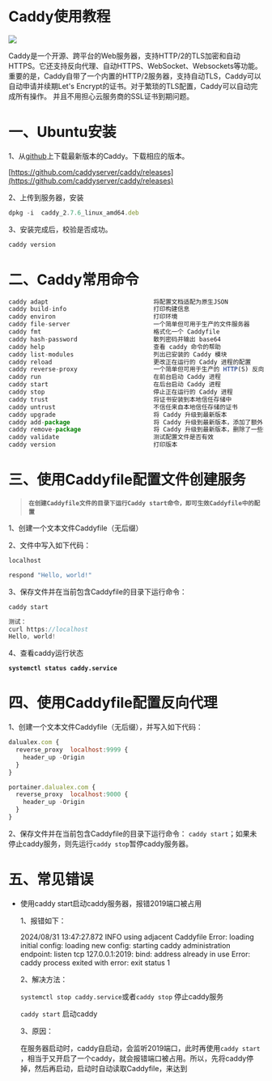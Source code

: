 # Caddy使用教程

![](https://picgo.dalualex.cn/202409025153.png)

Caddy是一个开源、跨平台的Web服务器，支持HTTP/2的TLS加密和自动HTTPS。它还支持反向代理、自动HTTPS、WebSocket、Websockets等功能。
重要的是，Caddy自带了一个内置的HTTP/2服务器，支持自动TLS，Caddy可以自动申请并续期Let's Encrypt的证书。对于繁琐的TLS配置，Caddy可以自动完成所有操作。
并且不用担心云服务商的SSL证书到期问题。
# 一、Ubuntu安装

1、从[github](https://github.com/caddyserver/caddy/releases)上下载最新版本的Caddy。下载相应的版本。

[https://github.com/caddyserver/caddy/releases](https://github.com/caddyserver/caddy/releases)

2、上传到服务器，安装

```jsx
dpkg -i  caddy_2.7.6_linux_amd64.deb
```

3、安装完成后，校验是否成功。

```jsx
caddy version
```

# 二、Caddy常用命令

```jsx
caddy adapt                             将配置文档适配为原生JSON
caddy build-info                        打印构建信息
caddy environ                           打印环境
caddy file-server                       一个简单但可用于生产的文件服务器
caddy fmt                               格式化一个 Caddyfile
caddy hash-password                     散列密码并输出 base64
caddy help                              查看 caddy 命令的帮助
caddy list-modules                      列出已安装的 Caddy 模块
caddy reload                            更改正在运行的 Caddy 进程的配置
caddy reverse-proxy                     一个简单但可用于生产的 HTTP(S) 反向代理
caddy run                               在前台启动 Caddy 进程
caddy start                             在后台启动 Caddy 进程
caddy stop                              停止正在运行的 Caddy 进程
caddy trust                             将证书安装到本地信任存储中
caddy untrust                           不信任来自本地信任存储的证书
caddy upgrade                           将 Caddy 升级到最新版本
caddy add-package                       将 Caddy 升级到最新版本，添加了额外的插件
caddy remove-package                    将 Caddy 升级到最新版本，删除了一些插件
caddy validate                          测试配置文件是否有效
caddy version                           打印版本
```

# 三、使用Caddyfile配置文件创建服务

> **`在创建Caddyfile文件的目录下运行Caddy start命令，即可生效Caddyfile中的配置`**
> 

1、创建一个文本文件Caddyfile（无后缀）

2、文件中写入如下代码：

```jsx
localhost

respond "Hello, world!"
```

3、保存文件并在当前包含Caddyfile的目录下运行命令：

```jsx
caddy start

测试：
curl https://localhost
Hello, world!
```

4、查看caddy运行状态

**`systemctl status caddy.service`**

# 四、使用Caddyfile配置反向代理
1、创建一个文本文件Caddyfile（无后缀），并写入如下代码：
```jsx
dalualex.com {
  reverse_proxy  localhost:9999 {
    header_up -Origin
  }
}

portainer.dalualex.com {
  reverse_proxy  localhost:9000 {
    header_up -Origin
  }
}
```
2、保存文件并在当前包含Caddyfile的目录下运行命令：
`caddy start`；如果未停止caddy服务，则先运行`caddy stop`暂停caddy服务器。
# 五、常见错误

- 使用caddy start启动caddy服务器，报错2019端口被占用
    
    
    1、报错如下：
    
    2024/08/31 13:47:27.872 INFO    using adjacent Caddyfile
    Error: loading initial config: loading new config: starting caddy administration endpoint: listen tcp 127.0.0.1:2019: bind: address already in use
    Error: caddy process exited with error: exit status 1
    
    2、解决方法：
    
    `systemctl stop caddy.service`或者`caddy stop`  停止caddy服务
    
    `caddy start`   启动caddy
    
    3、原因：
    
    在服务器启动时，caddy自启动，会监听2019端口，此时再使用`caddy start`  ，相当于又开启了一个caddy，就会报错端口被占用。所以，先将caddy停掉，然后再启动，启动时自动读取Caddyfile，来达到